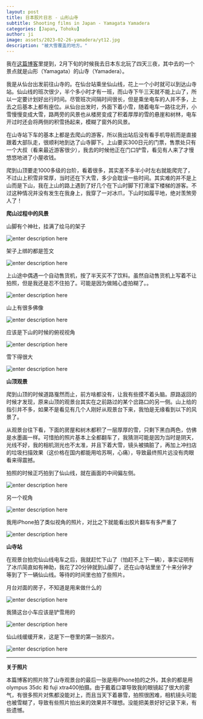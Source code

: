 ```yaml
---
layout: post
title: 日本胶片日志 - 山形山寺
subtitle: Shooting films in Japan - Yamagata Yamadera
categories: [Japan, Tohoku]
author: ji
image: assets/2023-02-26-yamadera/yt12.jpg
description: "被大雪覆盖的地方。"
---
```


我在[这篇博客](https://photoji.github.io/films-aomori/)里提到，2月下旬的时候我去日本东北玩了四天三夜，其中去的一个景点就是山形（Yamagata）的山寺（Yamadera）。

我是从仙台出发前往山寺的。在仙台站乘坐仙山线，花上一个小时就可以到达山寺站。仙山线的班次很少，半个多小时才有一班，而山寺下午三天就不能上山了，所以一定要计划好出行时间。尽管班次间隔时间很长，但是乘坐电车的人并不多，上去之后基本上都有座位。从仙台出发时，外面下着小雪，随着电车一路往北开，小雪慢慢变成大雪，路两旁的风景也从楼房变成了积着厚厚的雪的悬崖和树林，电车开过时还会将两侧的积雪扬起来，模糊了窗外的风景。


在山寺站下车的基本上都是去爬山的游客，所以我出站后没有看手机导航而是直接跟着大部队走，很顺利地到达了山寺脚下。上山要买300日元的门票，售票处只有一个大叔（看来最近游客很少），我去的时候他正在门口铲雪，看见有人来了才慢悠悠地进了小屋收钱。

爬到山顶要走1000多级的台阶，看着很多，其实差不多半小时左右就能爬完了，不过山上积雪非常厚，当时还在下大雪，多少会耽误一些时间。其实难的并不是上山而是下山，我在上山的路上遇到了好几个在下山时脚下打滑溜下楼梯的游客。不过这种情况并没有发生在我身上，我穿了一对冰爪，下山时如履平地，绝对羡煞旁人了！


**爬山过程中的风景**


山脚有个神社，挂满了绘马的架子

![enter description here](../assets/2023-02-26-yamadera/yt7.jpg)

架子上绑的都是签文

![enter description here](../assets/2023-02-26-yamadera/yt6.jpg)


上山途中偶遇一个自动售货机，按了半天买不了饮料。虽然自动售货机上写着不让拍照，但是我还是忍不住拍了。可能是因为做贼心虚拍糊了。。

![enter description here](../assets/2023-02-26-yamadera/yt3.jpg)

山上有很多佛像

![enter description here](../assets/2023-02-26-yamadera/yt5.jpg)

应该是下山的时候的俯视视角

![enter description here](../assets/2023-02-26-yamadera/yt1.jpg)


雪下得很大

![enter description here](../assets/2023-02-26-yamadera/yt9.jpg)



**山顶观景**

爬到山顶的时候道路戛然而止，前方啥都没有，让我有些摸不着头脑。原路返回的时候才发现，原来山顶的观景台其实在之前路过的某个岔路口的另一侧。山上给的指引并不多，如果不是看见有几个人刚好从观景台下来，我怕是无缘看到以下的风景了。


从观景台往下看，下面的房屋和树木都积了一层厚厚的雪，只剩下黑白两色，仿佛是水墨画一样。可惜拍的照片基本上全都翻车了，我猜测可能是因为当时是阴天，光线不好，我的相机测光也不太准，并且下着大雪，镜头被搞脏了，再加上冲扫店的垃圾扫描效果（这价格在国内都能用哈苏啊，心痛），导致最终照片远没有肉眼看来得震撼。

拍照的时候正巧拍到了仙山线，就在画面的中间偏左侧。

![enter description here](../assets/2023-02-26-yamadera/yt8.jpg)

另一个视角

![enter description here](../assets/2023-02-26-yamadera/yt12.jpg)


我用iPhone拍了类似视角的照片，对比之下就能看出胶片翻车有多严重了

![enter description here](../assets/2023-02-26-yamadera/yt13.jpg)


**山寺站**

在观景台拍完仙山线电车之后，我就赶忙下山了（怕赶不上下一辆），事实证明有了冰爪简直如有神助，我花了20分钟就到山脚了，还在山寺站里坐了十来分钟才等到了下一辆仙山线。等待的时间里也拍了些照片。

月台对面的房子，不知道是用来做什么的

![enter description here](../assets/2023-02-26-yamadera/yt2.jpg)

我猜这台小车应该是铲雪用的

![enter description here](../assets/2023-02-26-yamadera/yt11.jpg)

仙山线缓缓开来，这是下一卷里的第一张胶片。


![enter description here](../assets/2023-02-26-yamadera/yt10.jpg)



---

**关于照片**

本篇博客的照片除了山寺观景台的最后一张是用iPhone拍的之外，其余的都是用olympus 35dc 和 fuji xtra400拍摄。由于戴着口罩导致我的眼镜起了很大的雾气，有很多照片对焦都没能对上，而且当天下着暴雪，拍照很困难，相机镜头可能也被雪糊了，导致有些照片拍出来的效果并不理想。没能把美景好好记录下来，有些遗憾。
